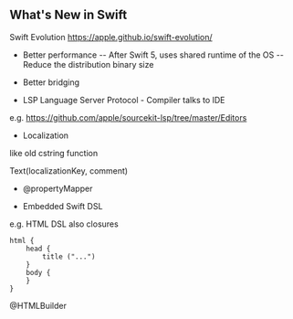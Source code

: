 
## What's New in Swift

Swift Evolution
https://apple.github.io/swift-evolution/


- Better performance
-- After Swift 5, uses shared runtime of the OS
-- Reduce the distribution binary size

- Better bridging

- LSP Language Server Protocol - Compiler talks to IDE

e.g.
https://github.com/apple/sourcekit-lsp/tree/master/Editors

- Localization

like old cstring function

Text(localizationKey, comment)

- @propertyMapper

- Embedded Swift DSL 

e.g. HTML DSL
also closures

```
html {
	head {
		title ("...")
	}
	body {
	}
}
```

@HTMLBuilder



